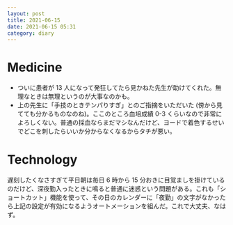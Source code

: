 ```yaml
---
layout: post
title: 2021-06-15
date: 2021-06-15 05:31
category: diary
---
```


# Medicine
- ついに患者が 13 人になって発狂してたら見かねた先生が助けてくれた。無理なときは無理というのが大事なのかも。
- 上の先生に「手技のときテンパりすぎ」とのご指摘をいただいた (傍から見てても分かるものなのね)。ここのところ血培成績 0-3 くらいなので非常によろしくない。普通の採血ならまだマシなんだけど、ヨードで着色するせいでどこを刺したらいいか分からなくなるからタチが悪い。

# Technology
遅刻したくなさすぎて平日朝は毎日 6 時から 15 分おきに目覚ましを掛けているのだけど、深夜勤入ったときに鳴ると普通に迷惑という問題がある。これも「ショートカット」機能を使って、その日のカレンダーに「夜勤」の文字がなかったら上記の設定が有効になるようオートメーションを組んだ。これで大丈夫、なはず。